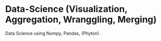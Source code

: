 # Data-Science (Visualization, Aggregation, Wranggling, Merging)
 Data Science using Numpy, Pandas, (Phyton)
.

